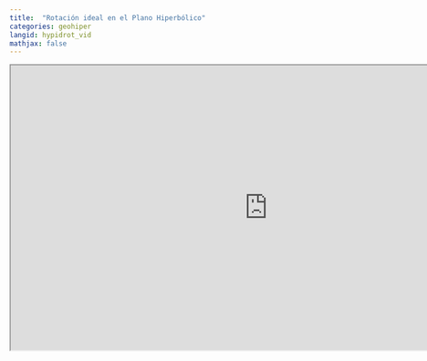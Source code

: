 ```yaml
---
title:  "Rotación ideal en el Plano Hiperbólico"
categories: geohiper
langid: hypidrot_vid
mathjax: false
---
```


<iframe width="900" height="500"
	src="https://www.youtube.com/embed/P0s7wGkdEDM">
</iframe>
